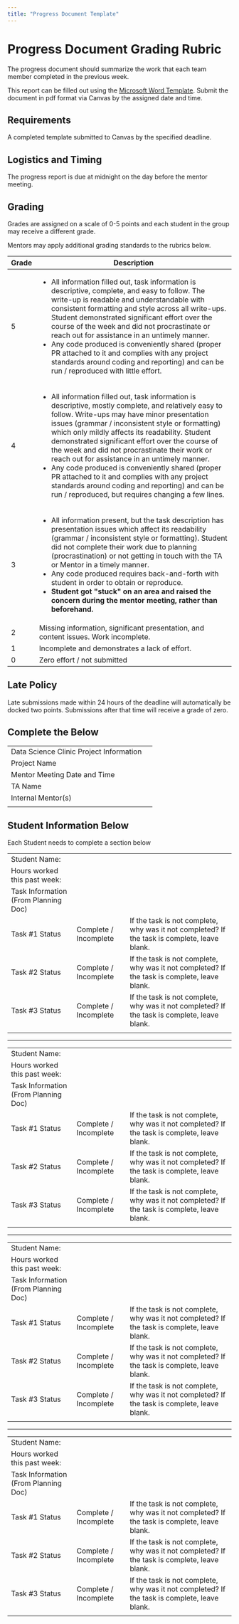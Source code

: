 ```yaml
---
title: "Progress Document Template"
---
```


# Progress Document Grading Rubric

The progress document should summarize the work that each team member completed in the previous week. 

This report can be filled out using the [Microsoft Word Template](./progress-doc.docx). Submit the document in pdf format via Canvas by the assigned date and time.

## Requirements 
A completed template submitted to Canvas by the specified deadline.

## Logistics and Timing 
The progress report is due at midnight on the day before the mentor meeting. 

## Grading 
Grades are assigned on a scale of 0-5 points and each student in the group may receive a different grade. 

Mentors may apply additional grading standards to the rubrics below.

| Grade | Description | 
| ----------- | ----------- |
| 5 | <ul><li>All information filled out, task information is descriptive, complete, and easy to follow. The write-up is readable and understandable with consistent formatting and style across all write-ups. Student demonstrated significant effort over the course of the week and did not procrastinate or reach out for assistance in an untimely manner.</li><li>Any code produced is conveniently shared (proper PR attached to it and complies with any project standards around coding and reporting) and can be run / reproduced with little effort. </li></ul>| 
| 4 | <ul><li>All information filled out, task information is descriptive, mostly complete, and relatively easy to follow.  Write-ups may have minor presentation issues (grammar / inconsistent style or formatting) which only mildly affects its readability. Student demonstrated significant effort over the course of the week and did not procrastinate their work or reach out for assistance in an untimely manner.</li><li>Any code produced is conveniently shared (proper PR attached to it and complies with any project standards around coding and reporting) and can be run / reproduced, but requires changing a few lines. </li></ul> | 
| 3 | <ul><li>All information present, but the task description has presentation issues which affect its readability (grammar / inconsistent style or formatting). Student did not complete their work due to planning (procrastination) or not getting in touch with the TA or Mentor in a timely manner.</li> <li>Any code produced requires back-and-forth with student in order to obtain or reproduce.</li><li><strong>Student got "stuck" on an area and raised the concern during the mentor meeting, rather than beforehand.</strong></li></ul> | 
| 2 | Missing information, significant presentation, and content issues. Work incomplete. |
| 1 | Incomplete and demonstrates a lack of effort. | 
|0 | Zero effort / not submitted|


## Late Policy
Late submissions made within 24 hours of the deadline will automatically be docked two points. Submissions after that time will receive a grade of zero.

## Complete the Below

|  |  | 
| --- | --- |  
| Data Science Clinic Project Information |  |
| Project Name | |
| Mentor Meeting Date and Time | |
| TA Name | |
| Internal Mentor(s) | |
| | | 

## Student Information Below
Each Student needs to complete a section below
 
| | | | 
| --- | --- |  --- | 
| Student Name: | | |
| Hours worked this past week: | | |
| Task Information (From Planning Doc) | | |
| Task #1 Status | Complete / Incomplete | If the task is not complete, why was it not completed? If the task is complete, leave blank.|
| Task #2 Status | Complete / Incomplete | If the task is not complete, why was it not completed? If the task is complete, leave blank.
| Task #3 Status | Complete / Incomplete | If the task is not complete, why was it not completed? If the task is complete, leave blank.
| | | |
 
---
 
| | | | 
| --- | --- |  --- | 
| Student Name: | | |
| Hours worked this past week: | | |
| Task Information (From Planning Doc) | | |
| Task #1 Status | Complete / Incomplete | If the task is not complete, why was it not completed? If the task is complete, leave blank.|
| Task #2 Status | Complete / Incomplete | If the task is not complete, why was it not completed? If the task is complete, leave blank.
| Task #3 Status | Complete / Incomplete | If the task is not complete, why was it not completed? If the task is complete, leave blank.
| | | |

---
 
| | | | 
| --- | --- |  --- | 
| Student Name: | | |
| Hours worked this past week: | | |
| Task Information (From Planning Doc) | | |
| Task #1 Status | Complete / Incomplete | If the task is not complete, why was it not completed? If the task is complete, leave blank.|
| Task #2 Status | Complete / Incomplete | If the task is not complete, why was it not completed? If the task is complete, leave blank.
| Task #3 Status | Complete / Incomplete | If the task is not complete, why was it not completed? If the task is complete, leave blank.
| | | |

--- 

| | | | 
| --- | --- |  --- | 
| Student Name: | | |
| Hours worked this past week: | | |
| Task Information (From Planning Doc) | | |
| Task #1 Status | Complete / Incomplete | If the task is not complete, why was it not completed? If the task is complete, leave blank.|
| Task #2 Status | Complete / Incomplete | If the task is not complete, why was it not completed? If the task is complete, leave blank.
| Task #3 Status | Complete / Incomplete | If the task is not complete, why was it not completed? If the task is complete, leave blank.
| | | |